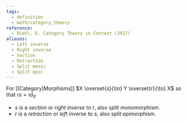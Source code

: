 ```yaml
---
tags:
  - definition
  - math/category_theory
reference:
  - Riehl, E. Category Theory in Context (2017)
aliases:
  - Left inverse
  - Right inverse
  - Section
  - Retraction
  - Split monic
  - Split epic
---
```

For [[Category|Morphisms]] $X \overset{s}{\to} Y \overset{r}{\to} X$ so that $rs=\operatorname{id}_X$
- $s$ is a _section_ or _right inverse_ to $r$, also _split monomorphism_.
- $r$ is a _retraction_ or _left inverse_ to $s$, also _split epimorphism_.
